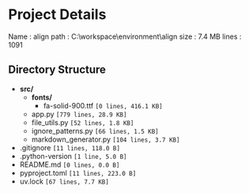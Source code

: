 <!-- Hash: 5ae3f0ad2290b89a75006e57a3b068ef67f5df59c388ce43b78c487cabf4b034 -->
# Project Details

Name : align
path : C:\workspace\environment\align
size : 7.4 MB
lines : 1091

## Directory Structure

- **src/**
    - **fonts/**
        - fa-solid-900.ttf                                `[0 lines, 416.1 KB]`
    - app.py                                              `[779 lines, 28.9 KB]`
    - file_utils.py                                       `[52 lines, 1.8 KB]`
    - ignore_patterns.py                                  `[66 lines, 1.5 KB]`
    - markdown_generator.py                               `[104 lines, 3.7 KB]`
- .gitignore                                              `[11 lines, 118.0 B]`
- .python-version                                         `[1 line, 5.0 B]`
- README.md                                               `[0 lines, 0.0 B]`
- pyproject.toml                                          `[11 lines, 223.0 B]`
- uv.lock                                                 `[67 lines, 7.7 KB]`